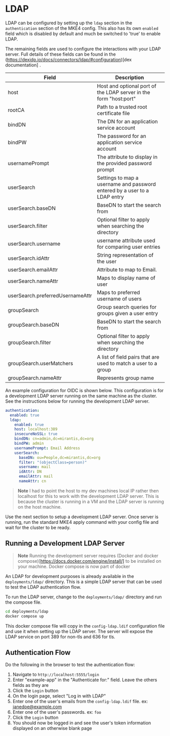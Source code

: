 # LDAP

LDAP can be configured by setting up the `ldap` section in the `authentication` section of the MKE4 config. This also has its own `enabled` field which is disabled by default and much be switched to 'true' to enable LDAP.

The remaining fields are used to configure the interactions with your LDAP server. Full details of these fields can be found in the (https://dexidp.io/docs/connectors/ldap/#configuration)[dex documentation] .

| Field                            | Description                                                               |
| -------------------------------- | ------------------------------------------------------------------------- |
| host                             | Host and optional port of the LDAP server in the form "host:port"         |
| rootCA                           | Path to a trusted root certificate file                                   |
| bindDN                           | The DN for an application service account                                 |
| bindPW                           | The password for an application service account                           |
| usernamePrompt                   | The attribute to display in the provided password prompt                  |
| userSearch                       | Settings to map a username and password entered by a user to a LDAP entry |
| userSearch.baseDN                | BaseDN to start the search from                                           |
| userSearch.filter                | Optional filter to apply when searching the directory                     |
| userSearch.username              | username attribute used for comparing user entries                        |
| userSearch.idAttr                | String representation of the user                                         |
| userSearch.emailAttr             | Attribute to map to Email.                                                |
| userSearch.nameAttr              | Maps to display name of user                                              |
| userSearch.preferredUsernameAttr | Maps to preferred username of users                                       |
| groupSearch                      | Group search queries for groups given a user entry                        |
| groupSearch.baseDN               | BaseDN to start the search from                                           |
| groupSearch.filter               | Optional filter to apply when searching the directory                     |
| groupSearch.userMatchers         | A list of field pairs that are used to match a user to a group            |
| groupSearch.nameAttr             | Represents group name                                                     |

An example configuration for OIDC is shown below. This configuration is for a development LDAP server running on the same machine as the cluster. See the instructions below for running the development LDAP server.

```yaml
authentication:
  enabled: true
  ldap:
    enabled: true
    host: localhost:389
    insecureNoSSL: true
    bindDN: cn=admin,dc=mirantis,dc=org
    bindPW: admin
    usernamePrompt: Email Address
    userSearch:
      baseDN: ou=People,dc=mirantis,dc=org
      filter: "(objectClass=person)"
      username: mail
      idAttr: DN
      emailAttr: mail
      nameAttr: cn
```

> **Note** I had to point the host to my dev machines local IP rather then localhost for this to work with the development LDAP server. This is because the cluster is running in a VM and the LDAP server is running on the host machine.

Use the next section to setup a development LDAP server. Once server is running, run the standard MKE4 apply command with your config file and wait for the cluster to be ready.

## Running a Development LDAP Server

> **Note** Running the development server requires (Docker and docker compose)[https://docs.docker.com/engine/install/] to be installed on your machine. Docker compose is now part of docker

An LDAP for development purposes is already available in the `deployments/ldap/` directory. This is a simple LDAP server that can be used to test the LDAP authentication flow.

To run the LDAP server, change to the `deployments/ldap/` directory and run the compose file.

```bash
cd deployments/ldap
docker compose up
```

This docker compose file will copy in the `config-ldap.ldif` configuration file and use it when setting up the LDAP server. The server will expose the LDAP service on port 389 for non-tls and 636 for tls.

## Authentication Flow

Do the following in the browser to test the authentication flow:

1. Navigate to `http://localhost:5555/login`
2. Enter "example-app" in the "Authenticate for:" field. Leave the others fields as they are
3. Click the `Login` button
4. On the login page, select "Log in with LDAP"
5. Enter one of the user's emails from the `config-ldap.ldif` file. ex: janedoe@example.com
6. Enter one of the user's passwords. ex: `foo`
7. Click the `Login` button
8. You should now be logged in and see the user's token information displayed on an otherwise blank page
